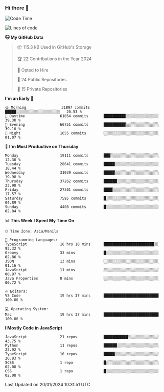 ### Hi there 👋

<!--START_SECTION:waka-->
![Code Time](http://img.shields.io/badge/Code%20Time-538%20hrs%2030%20mins-blue)

![Lines of code](https://img.shields.io/badge/From%20Hello%20World%20I%27ve%20Written-62.6%20million%20lines%20of%20code-blue)

**🐱 My GitHub Data** 

> 📦 115.3 kB Used in GitHub's Storage 
 > 
> 🏆 22 Contributions in the Year 2024
 > 
> 💼 Opted to Hire
 > 
> 📜 24 Public Repositories 
 > 
> 🔑 15 Private Repositories 
 > 
**I'm an Early 🐤** 

```text
🌞 Morning                31897 commits       █████░░░░░░░░░░░░░░░░░░░░   20.53 % 
🌆 Daytime                61054 commits       ██████████░░░░░░░░░░░░░░░   39.30 % 
🌃 Evening                60751 commits       ██████████░░░░░░░░░░░░░░░   39.10 % 
🌙 Night                  1655 commits        ░░░░░░░░░░░░░░░░░░░░░░░░░   01.07 % 
```
📅 **I'm Most Productive on Thursday** 

```text
Monday                   19111 commits       ███░░░░░░░░░░░░░░░░░░░░░░   12.30 % 
Tuesday                  28641 commits       █████░░░░░░░░░░░░░░░░░░░░   18.44 % 
Wednesday                31039 commits       █████░░░░░░░░░░░░░░░░░░░░   19.98 % 
Thursday                 37262 commits       ██████░░░░░░░░░░░░░░░░░░░   23.98 % 
Friday                   27301 commits       ████░░░░░░░░░░░░░░░░░░░░░   17.57 % 
Saturday                 7595 commits        █░░░░░░░░░░░░░░░░░░░░░░░░   04.89 % 
Sunday                   4408 commits        █░░░░░░░░░░░░░░░░░░░░░░░░   02.84 % 
```


📊 **This Week I Spent My Time On** 

```text
🕑︎ Time Zone: Asia/Manila

💬 Programming Languages: 
TypeScript               18 hrs 18 mins      ███████████████████████░░   93.32 % 
Groovy                   33 mins             █░░░░░░░░░░░░░░░░░░░░░░░░   02.86 % 
JSON                     13 mins             ░░░░░░░░░░░░░░░░░░░░░░░░░   01.16 % 
JavaScript               11 mins             ░░░░░░░░░░░░░░░░░░░░░░░░░   00.97 % 
Java Properties          8 mins              ░░░░░░░░░░░░░░░░░░░░░░░░░   00.72 % 

🔥 Editors: 
VS Code                  19 hrs 37 mins      █████████████████████████   100.00 % 

💻 Operating System: 
Mac                      19 hrs 37 mins      █████████████████████████   100.00 % 
```

**I Mostly Code in JavaScript** 

```text
JavaScript               21 repos            ███████████░░░░░░░░░░░░░░   43.75 % 
Python                   11 repos            ██████░░░░░░░░░░░░░░░░░░░   22.92 % 
TypeScript               10 repos            █████░░░░░░░░░░░░░░░░░░░░   20.83 % 
SCSS                     1 repo              █░░░░░░░░░░░░░░░░░░░░░░░░   02.08 % 
CSS                      1 repo              █░░░░░░░░░░░░░░░░░░░░░░░░   02.08 % 
```




 Last Updated on 20/01/2024 10:31:51 UTC
<!--END_SECTION:waka-->
